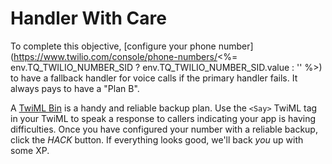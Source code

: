 # Handler With Care

To complete this objective, [configure your phone number](https://www.twilio.com/console/phone-numbers/<%= env.TQ_TWILIO_NUMBER_SID ? env.TQ_TWILIO_NUMBER_SID.value : '' %>) to have a fallback handler for voice calls if the primary handler fails. It always pays to have a "Plan B". 

A [TwiML Bin](https://www.twilio.com/console/twiml-bins) is a handy and reliable backup plan. Use the `<Say>` TwiML tag in your TwiML to speak a response to callers indicating your app is having difficulties. Once you have configured your number with a reliable backup, click the *HACK* button. If everything looks good, we'll back <i>you</i> up with some XP.
